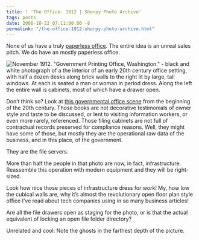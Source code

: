 ```yaml
---
title: ! 'The Office: 1912 | Shorpy Photo Archive'
tags: posts
date: 2008-10-22 07:11:00.00 -8
permalink: "/the-office-1912-shorpy-photo-archive.html"
---
```

None of us have a truly [paperless office](http://en.wikipedia.org/wiki/Paperless_office). The entire idea is an unreal sales pitch. We do have an mostly paperless office.

![November 1912. "Government Printing Office, Washington." - black and white photograph of a the interior of an early 20th century office setting, with half a dozen desks along brick walls to the right lit by large, tall windows. At each is seated a man or woman in period dress. Along the left the entire wall is cabinets, most of which have a drawer open.](/images/shorpy-01686a.jpg)

Don’t think so? Look at [this governmental office scene](http://www.shorpy.com/node/4725) from the beginning of the 20th century. Those books are not decorative testimonials of owner style and taste to be discussed, or lent to visiting information workers, or even more rarely, referenced. Those filing cabinets are not full of contractual records preserved for compliance reasons. Well, they might have some of those, but mostly they are the operational raw data of the business, and in this place, of the government.

They are the file servers.

More than half the people in that photo are now, in fact, infrastructure. Reassemble this operation with modern equipment and they will be right-sized.

Look how nice those pieces of infrastructure dress for work! My, how low the cubical walls are, why it’s almost the revolutionary open floor plan style office I’ve read about tech companies using in so many business articles!

Are all the file drawers open as staging for the photo, or is that the actual equivalent of locking an open file folder directory?

Unrelated and cool: Note the ghosts in the farthest depth of the picture.